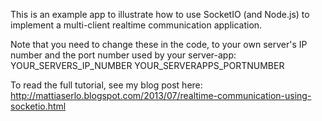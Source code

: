 This is an example app to illustrate how to use SocketIO (and Node.js) to implement
a multi-client realtime communication application.

Note that you need to change these in the code, to your own server's IP number
and the port number used by your server-app:
YOUR_SERVERS_IP_NUMBER
YOUR_SERVERAPPS_PORTNUMBER

To read the full tutorial, see my blog post here:
http://mattiaserlo.blogspot.com/2013/07/realtime-communication-using-socketio.html
